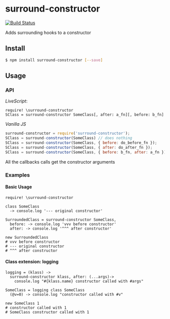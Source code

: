 # surround-constructor
[![Build Status](https://travis-ci.org/zaboco/surround-constructor.png?branch=master)](https://travis-ci.org/zaboco/surround-constructor)

Adds surrounding hooks to a constructor

## Install

```sh
$ npm install surround-constructor [--save]
```

## Usage

### API

_LiveScript_:
```ls
require! \surround-constructor
SClass = surround-constructor SomeClass[, after: a_fn][, before: b_fn]
```

_Vanilla JS_
```js
surround-constructor = require('surround-constructor');
SClass = surround-constructor(SomeClass) // does nothing
SClass = surround-constructor(SomeClass, { before: do_before_fn });
SClass = surround-constructor(SomeClass, { after: do_after_fn });
SClass = surround-constructor(SomeClass, { before: b_fn, after: a_fn });
```

All the callbacks calls get the constructor arguments

### Examples

#### Basic Usage
```ls
require! \surround-constructor

class SomeClass
  -> console.log '--- original constructor'

SurroundedClass = surround-constructor SomeClass,
  before: -> console.log 'vvv before constructor'
  after: -> console.log '^^^ after constructor'

new SurroundedClass
# vvv before constructor
# --- original constructor
# ^^^ after constructor
```

#### Class extension: logging
```ls
logging = (klass) ->
  surround-constructor klass, after: (...args)->
    console.log "#{klass.name} constructor called with #args"

SomeClass = logging class SomeClass
  (@v=0) -> console.log "constructor called with #v"

new SomeClass 1
# constructor called with 1
# SomeClass constructor called with 1
```
